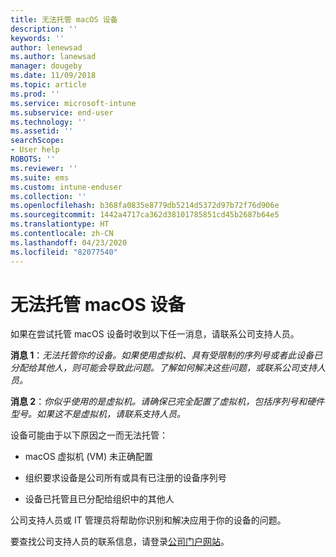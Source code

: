 ```yaml
---
title: 无法托管 macOS 设备
description: ''
keywords: ''
author: lenewsad
ms.author: lanewsad
manager: dougeby
ms.date: 11/09/2018
ms.topic: article
ms.prod: ''
ms.service: microsoft-intune
ms.subservice: end-user
ms.technology: ''
ms.assetid: ''
searchScope:
- User help
ROBOTS: ''
ms.reviewer: ''
ms.suite: ems
ms.custom: intune-enduser
ms.collection: ''
ms.openlocfilehash: b368fa0835e8779db5214d5372d97b72f76d906e
ms.sourcegitcommit: 1442a4717ca362d38101785851cd45b2687b64e5
ms.translationtype: HT
ms.contentlocale: zh-CN
ms.lasthandoff: 04/23/2020
ms.locfileid: "82077540"
---
```

# <a name="unable-to-get-macos-device-managed"></a>无法托管 macOS 设备

如果在尝试托管 macOS 设备时收到以下任一消息，请联系公司支持人员。

**消息 1**：*无法托管你的设备。如果使用虚拟机、具有受限制的序列号或者此设备已分配给其他人，则可能会导致此问题。了解如何解决这些问题，或联系公司支持人员。*

**消息 2**：*你似乎使用的是虚拟机。请确保已完全配置了虚拟机，包括序列号和硬件型号。如果这不是虚拟机，请联系支持人员。*  

设备可能由于以下原因之一而无法托管： 

* macOS 虚拟机 (VM) 未正确配置   

* 组织要求设备是公司所有或具有已注册的设备序列号   

* 设备已托管且已分配给组织中的其他人  

公司支持人员或 IT 管理员将帮助你识别和解决应用于你的设备的问题。  

要查找公司支持人员的联系信息，请登录[公司门户网站](https://go.microsoft.com/fwlink/?linkid=2010980)。
